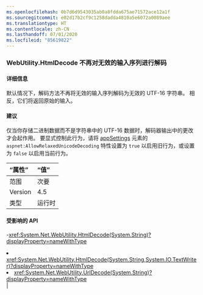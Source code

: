 ```yaml
---
ms.openlocfilehash: 0b7d6d9543035ab0a8fdda675ae71572ace12a1f
ms.sourcegitcommit: e02d17b2cf9c1258dadda4810a5e6072a0089aee
ms.translationtype: HT
ms.contentlocale: zh-CN
ms.lasthandoff: 07/01/2020
ms.locfileid: "85619822"
---
```

### <a name="webutilityhtmldecode-no-longer-decodes-invalid-input-sequences"></a>WebUtility.HtmlDecode 不再对无效的输入序列进行解码

#### <a name="details"></a>详细信息

默认情况下，解码方法不再将无效的输入序列解码为无效的 UTF-16 字符串。 相反，它们将返回原始的输入。

#### <a name="suggestion"></a>建议

仅当你存储二进制数据而不是字符串中的 UTF-16 数据时，解码器输出中的更改才会起作用。 要显式控制此行为，请将 [appSettings](~/docs/framework/configure-apps/file-schema/appsettings/index.md) 元素的 <code>aspnet:AllowRelaxedUnicodeDecoding</code> 特性设置为 <code>true</code> 以启用旧行为，或设置为 <code>false</code> 以启用当前行为。

| “属性”    | “值”       |
|:--------|:------------|
| 范围   |次要|
|Version|4.5|
|类型|运行时

#### <a name="affected-apis"></a>受影响的 API

-<xref:System.Net.WebUtility.HtmlDecode(System.String)?displayProperty=nameWithType></li><li><xref:System.Net.WebUtility.HtmlDecode(System.String,System.IO.TextWriter)?displayProperty=nameWithType></li><li><xref:System.Net.WebUtility.UrlDecode(System.String)?displayProperty=nameWithType></li></ul>|
